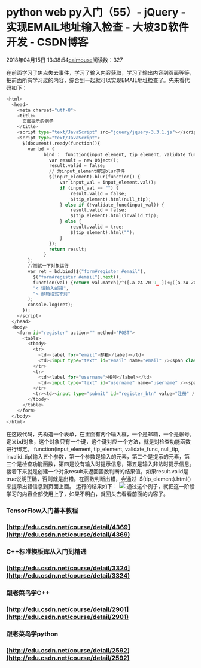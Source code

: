 
# python web py入门（55）- jQuery - 实现EMAIL地址输入检查 - 大坡3D软件开发 - CSDN博客

2018年04月15日 13:38:54[caimouse](https://me.csdn.net/caimouse)阅读数：327


在前面学习了焦点失去事件，学习了输入内容获取，学习了输出内容到页面等等，把前面所有学习过的内容，综合到一起就可以实现EMAIL地址检查了。先来看代码如下：
```python
<html>
  <head>
    <meta charset="utf-8">
    <title>
      页面提示的例子
    </title>
    <script type="text/JavaScript" src="jquery/jquery-3.3.1.js"></script>
    <script type="text/JavaScript">
      $(document).ready(function(){
        var bd = {
              bind :  function(input_element, tip_element, validate_func, null_tip, invalid_tip) {
                var result = new Object();
                result.valid = false;
                // 为input_element绑定blur事件
                $(input_element).blur(function() {
                    var input_val = input_element.val();
                    if (input_val == "") {
                        result.valid = false;
                        $(tip_element).html(null_tip);
                    } else if (!validate_func(input_val)) {
                        result.valid = false;
                        $(tip_element).html(invalid_tip);
                    } else {
                        result.valid = true;
                        $(tip_element).html("");
                    }
                });
                return result;
              }
        };
        //测试一下对象运行
        var ret = bd.bind($("form#register #email"),
          $("form#register #email").next(),
          function(val) {return val.match(/^([.a-zA-Z0-9_-])+@([a-zA-Z0-9_-])+((\.[a-zA-Z0-9_-]{2,3}){1,2})$/);},
          "< 请输入邮箱",
          "< 邮箱格式不对"
        );
        console.log(ret);
      });
    </script>
  </head>
  <body>
    <form id="register" action="" method="POST">
      <table>
        <tbody>
          <tr>
            <td><label for="email">邮箱</label></td>
            <td><input type="text" id="email" name="email" /><span class="validate_tip"></span></td>
          </tr>
          <tr>
            <td><label for="username">帐号</label></td>
            <td><input type="text" id="username" name="username" /><span class="validate_tip"></span></td>
          </tr>
          <tr><td><input type="submit" id="register_btn" value="注册" /></td></tr>
        </tbody>
      </table>
    </form>
  </body>
</html>
```
在这段代码，先构造一个表单，在里面有两个输入框，一个是邮箱，一个是帐号。定义bd对象，这个对象只有一个键，这个键对应一个方法，就是对检查功能函数进行绑定。 function(input_element, tip_element, validate_func, null_tip, invalid_tip)输入五个参数，第一个参数是输入的元素，第二个是提示的元素，第三个是检查功能函数，第四是没有输入时提示信息，第五是输入非法时提示信息。接着下来就是创建一个对象result来返回函数判断的结果值，如果result.valid是true说明正确，否则就是出错。在函数判断出错，会通过  $(tip_element).html()来提示出错信息到页面上面。
运行的结果如下：
![](https://img-blog.csdn.net/20180415133732782)
通过这个例子，就把这一阶段学习的内容全部使用上了，如果不明白，就回头去看看前面的内容了。

### TensorFlow入门基本教程
### [http://edu.csdn.net/course/detail/4369](http://edu.csdn.net/course/detail/4369)
### C++标准模板库从入门到精通
### [http://edu.csdn.net/course/detail/3324](http://edu.csdn.net/course/detail/3324)
### 跟老菜鸟学C++
### [http://edu.csdn.net/course/detail/2901](http://edu.csdn.net/course/detail/2901)
### 跟老菜鸟学python
### [http://edu.csdn.net/course/detail/2592](http://edu.csdn.net/course/detail/2592)



